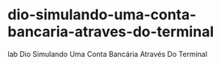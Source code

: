 # dio-simulando-uma-conta-bancaria-atraves-do-terminal
lab Dio Simulando Uma Conta Bancária Através Do Terminal
